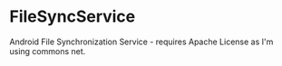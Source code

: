 FileSyncService
==============

Android File Synchronization Service - requires Apache License as I'm using commons net.